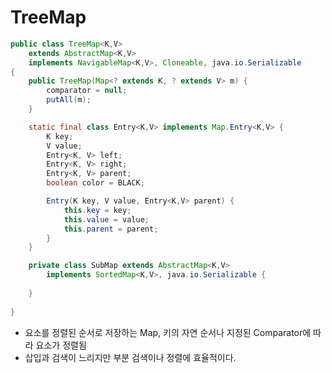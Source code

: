 # TreeMap
```java
public class TreeMap<K,V>
    extends AbstractMap<K,V>
    implements NavigableMap<K,V>, Cloneable, java.io.Serializable
{
	public TreeMap(Map<? extends K, ? extends V> m) {
		comparator = null;
		putAll(m);
	}

	static final class Entry<K,V> implements Map.Entry<K,V> {
		K key;
		V value;
		Entry<K, V> left;
		Entry<K, V> right;
		Entry<K, V> parent;
		boolean color = BLACK;

		Entry(K key, V value, Entry<K,V> parent) {
			this.key = key;
			this.value = value;
			this.parent = parent;
		}
	}

	private class SubMap extends AbstractMap<K,V>
		implements SortedMap<K,V>, java.io.Serializable {
		
	}
	
}
```
- 요소를 정렬된 순서로 저장하는 Map, 키의 자연 순서나 지정된 Comparator에 따라 요소가 정렬됨
- 삽입과 검색이 느리지만 부분 검색이나 정렬에 효율적이다.